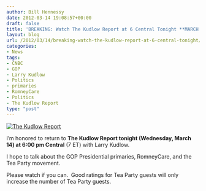 ```yaml
---
author: Bill Hennessy
date: 2012-03-14 19:08:57+00:00
draft: false
title: 'BREAKING: Watch The Kudlow Report at 6 Central Tonight **MARCH 14**'
layout: blog
url: /2012/03/14/breaking-watch-the-kudlow-report-at-6-central-tonight/
categories:
- News
tags:
- CNBC
- GOP
- Larry Kudlow
- Politics
- primaries
- RomneyCare
- Politics
- The Kudlow Report
type: "post"
---
```


[![The Kudlow Report](https://ludicrite.files.wordpress.com/2012/03/kr_header_showpage_v2.jpg)
](https://www.cnbc.com/id/15838446/)

I’m honored to return to **The Kudlow Report tonight (Wednesday, March 14) at 6:00 pm Central** (7 ET) with Larry Kudlow.

I hope to talk about the GOP Presidential primaries, RomneyCare, and the Tea Party movement.

Please watch if you can.  Good ratings for Tea Party guests will only increase the number of Tea Party guests.
